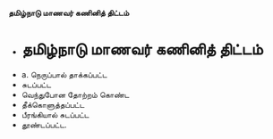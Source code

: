 **தமிழ்நாடு மாணவர் கணினித் திட்டம்**
- # தமிழ்நாடு மாணவர் கணினித் திட்டம்
- a. நெருப்பால் தாக்கப்பட்ட
- சுடப்பட்ட
- வெந்துபோன தோற்றம் கொண்ட
- தீக்கொளுத்தப்பட்ட
- பீரங்கியால் சுடப்பட்ட
- தூண்டப்பட்ட.

